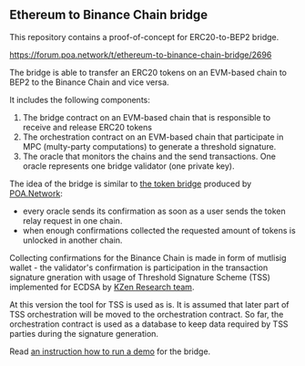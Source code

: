 ## Ethereum to Binance Chain bridge

This repository contains a proof-of-concept for ERC20-to-BEP2 bridge.

https://forum.poa.network/t/ethereum-to-binance-chain-bridge/2696

The bridge is able to transfer an ERC20 tokens on an EVM-based chain to BEP2 to the Binance Chain and vice versa.

It includes the following components:
1. The bridge contract on an EVM-based chain that is responsible to receive and release ERC20 tokens 
2. The orchestration contract on an EVM-based chain that participate in MPC (multy-party computations) to generate a threshold signature.
3. The oracle that monitors the chains and the send transactions. One oracle represents one bridge validator (one private key).

The idea of the bridge is similar to [the token bridge](https://github.com/poanetwork/tokenbridge) produced by [POA.Network](https://poa.network/):
- every oracle sends its confirmation as soon as a user sends the token relay request in one chain.
- when enough confirmations collected the requested amount of tokens is unlocked in another chain.

Collecting confirmations for the Binance Chain is made in form of mutlisig wallet - the validator's confirmation is participation in the transaction signature gneration with usage of Threshold Signature Scheme (TSS) implemented for ECDSA by [KZen Research team](https://github.com/KZen-networks/multi-party-ecdsa).

At this version the tool for TSS is used as is. It is assumed that later part of TSS orchestration will be moved to the orchestration contract. So far, the orchestration contract is used as a database to keep data required by TSS parties during the signature generation.

Read [an instruction how to run a demo](DEMO.md) for the bridge.